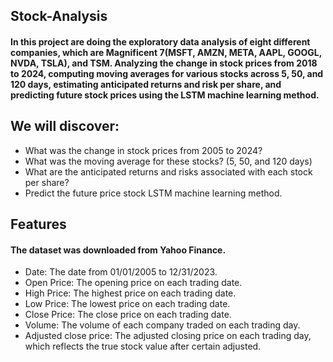 ## Stock-Analysis
#### In this project are doing the exploratory data analysis of eight different companies, which are Magnificent 7(MSFT, AMZN, META, AAPL, GOOGL, NVDA, TSLA), and TSM. Analyzing the change in stock prices from 2018 to 2024, computing moving averages for various stocks across 5, 50, and 120 days, estimating anticipated returns and risk per share, and predicting future stock prices using the LSTM machine learning method. 

## We will discover: 
-  What was the change in stock prices from 2005 to 2024?
-  What was the moving average for these stocks? (5, 50, and 120 days)
-  What are the anticipated returns and risks associated with each stock per share?
-  Predict the future price stock LSTM machine learning method. 

## Features
####  The dataset was downloaded from Yahoo Finance.
- Date: The date from 01/01/2005 to 12/31/2023. 
- Open Price: The opening price on each trading date. 
- High Price: The highest price on each trading date. 
- Low Price: The lowest price on each trading date.
- Close Price: The close price on each trading date.
- Volume: The volume of each company traded on each trading day. 
- Adjusted close price: The adjusted closing price on each trading day, which reflects the true stock value after certain adjusted.  

